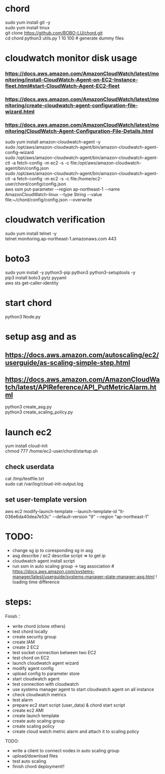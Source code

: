 # chord
sudo yum install git -y  
sudo yum install tmux  
git clone https://github.com/BOBO-LU/chord.git  
cd chord
python3 utils.py 1 10 100 # generate dummy files  



# cloudwatch monitor disk usage
### https://docs.aws.amazon.com/AmazonCloudWatch/latest/monitoring/install-CloudWatch-Agent-on-EC2-Instance-fleet.html#start-CloudWatch-Agent-EC2-fleet
### https://docs.aws.amazon.com/AmazonCloudWatch/latest/monitoring/create-cloudwatch-agent-configuration-file-wizard.html
### https://docs.aws.amazon.com/AmazonCloudWatch/latest/monitoring/CloudWatch-Agent-Configuration-File-Details.html
sudo yum install amazon-cloudwatch-agent -y   
sudo /opt/aws/amazon-cloudwatch-agent/bin/amazon-cloudwatch-agent-config-wizard  
sudo /opt/aws/amazon-cloudwatch-agent/bin/amazon-cloudwatch-agent-ctl -a fetch-config -m ec2 -s -c file:/opt/aws/amazon-cloudwatch-agent/bin/config.json  
sudo /opt/aws/amazon-cloudwatch-agent/bin/amazon-cloudwatch-agent-ctl -a fetch-config -m ec2 -s -c file:/home/ec2-user/chord/config/config.json  
aws ssm put-parameter --region ap-northeast-1 --name AmazonCloudWatch-linux --type String --value file:~/chord/config/config.json --overwrite  

# cloudwatch verification
sudo yum install telnet -y   
telnet monitoring.ap-northeast-1.amazonaws.com 443  


# boto3
sudo yum install -y python3-pip python3 python3-setuptools -y  
pip3 install boto3 pytz pyyaml  
aws sts get-caller-identity  


# start chord
python3 Node.py 

# setup asg and as
## https://docs.aws.amazon.com/autoscaling/ec2/userguide/as-scaling-simple-step.html
## https://docs.aws.amazon.com/AmazonCloudWatch/latest/APIReference/API_PutMetricAlarm.html
python3 create_asg.py  
python3 create_scaling_policy.py  

# launch ec2
yum install cloud-init  
chmod 777 /home/ec2-user/chord/startup.sh  
## check userdata
cat /tmp/testfile.txt  
sudo cat /var/log/cloud-init-output.log  
## set user-template version
aws ec2 modify-launch-template --launch-template-id "lt-036e6da40dea7e53c" --default-version "9" --region "ap-northeast-1"  


# TODO:
- change sg ip to coresponding sg in asg
- asg describe / ec2 describe script => to get ip
- cloudwatch agent install script
- run ssm in auto scaling group -> tag association # https://docs.aws.amazon.com/systems-manager/latest/userguide/systems-manager-state-manager-asg.html
! loading time difference 

# steps:
Finish：
- write chord  (clone others)
- test chord locally
- create security group
- create IAM
- create 2 EC2
- test socket connection between two EC2
- test chord on EC2
- launch cloudwatch agent wizard
- modify agent config
- upload config to parameter store
- start cloudwatch agent
- test connection with cloudwatch
- use systems manager agent to start cloudwatch agent on all instance
- check cloudwatch metrics
- test alarm
- prepare ec2 start script (user_data) & chord start script
- create ec2 AMI
- create launch template
- create auto scaling group
- create scaling policy
- create cloud watch metric alarm and attach it to scaling policy


TODO:
- write a client to connect nodes in auto scaling group
- upload/download files
- test auto scaling
- finish chord deployment!! 

